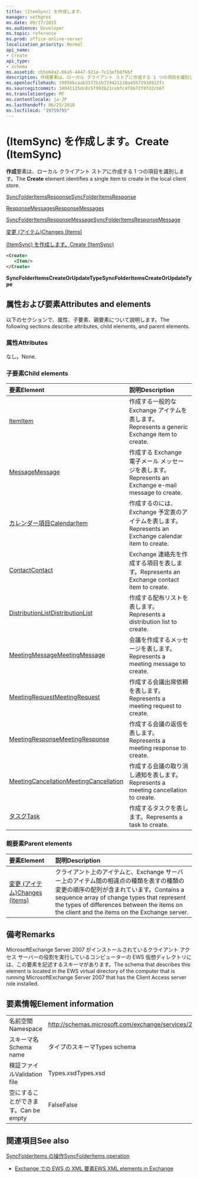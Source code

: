 ```yaml
---
title: (ItemSync) を作成します。
manager: sethgros
ms.date: 09/17/2015
ms.audience: Developer
ms.topic: reference
ms.prod: office-online-server
localization_priority: Normal
api_name:
- Create
api_type:
- schema
ms.assetid: cb5e64a2-66a5-4447-921e-7c13efb8f6bf
description: 作成要素は、ローカル クライアント ストアに作成する 1 つの項目を識別します。
ms.openlocfilehash: 39056bcaab3577b1b729421118a45571910922fc
ms.sourcegitcommit: 34041125dc8c5f993b21cebfc4f8b72f0fd2cb6f
ms.translationtype: MT
ms.contentlocale: ja-JP
ms.lasthandoff: 06/25/2018
ms.locfileid: "19759795"
---
```

# <a name="create-itemsync"></a><span data-ttu-id="eef9d-103">(ItemSync) を作成します。</span><span class="sxs-lookup"><span data-stu-id="eef9d-103">Create (ItemSync)</span></span>

<span data-ttu-id="eef9d-104">**作成**要素は、ローカル クライアント ストアに作成する 1 つの項目を識別します。</span><span class="sxs-lookup"><span data-stu-id="eef9d-104">The **Create** element identifies a single item to create in the local client store.</span></span> 
  
[<span data-ttu-id="eef9d-105">SyncFolderItemsResponse</span><span class="sxs-lookup"><span data-stu-id="eef9d-105">SyncFolderItemsResponse</span></span>](syncfolderitemsresponse.md)
  
[<span data-ttu-id="eef9d-106">ResponseMessages</span><span class="sxs-lookup"><span data-stu-id="eef9d-106">ResponseMessages</span></span>](responsemessages.md)
  
[<span data-ttu-id="eef9d-107">SyncFolderItemsResponseMessage</span><span class="sxs-lookup"><span data-stu-id="eef9d-107">SyncFolderItemsResponseMessage</span></span>](syncfolderitemsresponsemessage.md)
  
[<span data-ttu-id="eef9d-108">変更 (アイテム)</span><span class="sxs-lookup"><span data-stu-id="eef9d-108">Changes (Items)</span></span>](changes-items.md)
  
[<span data-ttu-id="eef9d-109">(ItemSync) を作成します。</span><span class="sxs-lookup"><span data-stu-id="eef9d-109">Create (ItemSync)</span></span>](create-itemsync.md)
  
```xml
<Create>
   <Item/>
</Create>
```

 <span data-ttu-id="eef9d-110">**SyncFolderItemsCreateOrUpdateType**</span><span class="sxs-lookup"><span data-stu-id="eef9d-110">**SyncFolderItemsCreateOrUpdateType**</span></span>
## <a name="attributes-and-elements"></a><span data-ttu-id="eef9d-111">属性および要素</span><span class="sxs-lookup"><span data-stu-id="eef9d-111">Attributes and elements</span></span>

<span data-ttu-id="eef9d-112">以下のセクションで、属性、子要素、親要素について説明します。</span><span class="sxs-lookup"><span data-stu-id="eef9d-112">The following sections describe attributes, child elements, and parent elements.</span></span>
  
### <a name="attributes"></a><span data-ttu-id="eef9d-113">属性</span><span class="sxs-lookup"><span data-stu-id="eef9d-113">Attributes</span></span>

<span data-ttu-id="eef9d-114">なし。</span><span class="sxs-lookup"><span data-stu-id="eef9d-114">None.</span></span>
  
### <a name="child-elements"></a><span data-ttu-id="eef9d-115">子要素</span><span class="sxs-lookup"><span data-stu-id="eef9d-115">Child elements</span></span>

|<span data-ttu-id="eef9d-116">**要素**</span><span class="sxs-lookup"><span data-stu-id="eef9d-116">**Element**</span></span>|<span data-ttu-id="eef9d-117">**説明**</span><span class="sxs-lookup"><span data-stu-id="eef9d-117">**Description**</span></span>|
|:-----|:-----|
|[<span data-ttu-id="eef9d-118">Item</span><span class="sxs-lookup"><span data-stu-id="eef9d-118">Item</span></span>](item.md) <br/> |<span data-ttu-id="eef9d-119">作成する一般的な Exchange アイテムを表します。</span><span class="sxs-lookup"><span data-stu-id="eef9d-119">Represents a generic Exchange item to create.</span></span>  <br/> |
|[<span data-ttu-id="eef9d-120">Message</span><span class="sxs-lookup"><span data-stu-id="eef9d-120">Message</span></span>](message-ex15websvcsotherref.md) <br/> |<span data-ttu-id="eef9d-121">作成する Exchange 電子メール メッセージを表します。</span><span class="sxs-lookup"><span data-stu-id="eef9d-121">Represents an Exchange e-mail message to create.</span></span>  <br/> |
|[<span data-ttu-id="eef9d-122">カレンダー項目</span><span class="sxs-lookup"><span data-stu-id="eef9d-122">CalendarItem</span></span>](calendaritem.md) <br/> |<span data-ttu-id="eef9d-123">作成するのには、Exchange 予定表のアイテムを表します。</span><span class="sxs-lookup"><span data-stu-id="eef9d-123">Represents an Exchange calendar item to create.</span></span>  <br/> |
|[<span data-ttu-id="eef9d-124">Contact</span><span class="sxs-lookup"><span data-stu-id="eef9d-124">Contact</span></span>](contact.md) <br/> |<span data-ttu-id="eef9d-125">Exchange 連絡先を作成する項目を表します。</span><span class="sxs-lookup"><span data-stu-id="eef9d-125">Represents an Exchange contact item to create.</span></span>  <br/> |
|[<span data-ttu-id="eef9d-126">DistributionList</span><span class="sxs-lookup"><span data-stu-id="eef9d-126">DistributionList</span></span>](distributionlist.md) <br/> |<span data-ttu-id="eef9d-127">作成する配布リストを表します。</span><span class="sxs-lookup"><span data-stu-id="eef9d-127">Represents a distribution list to create.</span></span>  <br/> |
|[<span data-ttu-id="eef9d-128">MeetingMessage</span><span class="sxs-lookup"><span data-stu-id="eef9d-128">MeetingMessage</span></span>](meetingmessage.md) <br/> |<span data-ttu-id="eef9d-129">会議を作成するメッセージを表します。</span><span class="sxs-lookup"><span data-stu-id="eef9d-129">Represents a meeting message to create.</span></span>  <br/> |
|[<span data-ttu-id="eef9d-130">MeetingRequest</span><span class="sxs-lookup"><span data-stu-id="eef9d-130">MeetingRequest</span></span>](meetingrequest.md) <br/> |<span data-ttu-id="eef9d-131">作成する会議出席依頼を表します。</span><span class="sxs-lookup"><span data-stu-id="eef9d-131">Represents a meeting request to create.</span></span>  <br/> |
|[<span data-ttu-id="eef9d-132">MeetingResponse</span><span class="sxs-lookup"><span data-stu-id="eef9d-132">MeetingResponse</span></span>](meetingresponse.md) <br/> |<span data-ttu-id="eef9d-133">作成する会議の返信を表します。</span><span class="sxs-lookup"><span data-stu-id="eef9d-133">Represents a meeting response to create.</span></span>  <br/> |
|[<span data-ttu-id="eef9d-134">MeetingCancellation</span><span class="sxs-lookup"><span data-stu-id="eef9d-134">MeetingCancellation</span></span>](meetingcancellation.md) <br/> |<span data-ttu-id="eef9d-135">作成する会議の取り消し通知を表します。</span><span class="sxs-lookup"><span data-stu-id="eef9d-135">Represents a meeting cancellation to create.</span></span>  <br/> |
|[<span data-ttu-id="eef9d-136">タスク</span><span class="sxs-lookup"><span data-stu-id="eef9d-136">Task</span></span>](task.md) <br/> |<span data-ttu-id="eef9d-137">作成するタスクを表します。</span><span class="sxs-lookup"><span data-stu-id="eef9d-137">Represents a task to create.</span></span>  <br/> |
   
### <a name="parent-elements"></a><span data-ttu-id="eef9d-138">親要素</span><span class="sxs-lookup"><span data-stu-id="eef9d-138">Parent elements</span></span>

|<span data-ttu-id="eef9d-139">**要素**</span><span class="sxs-lookup"><span data-stu-id="eef9d-139">**Element**</span></span>|<span data-ttu-id="eef9d-140">**説明**</span><span class="sxs-lookup"><span data-stu-id="eef9d-140">**Description**</span></span>|
|:-----|:-----|
|[<span data-ttu-id="eef9d-141">変更 (アイテム)</span><span class="sxs-lookup"><span data-stu-id="eef9d-141">Changes (Items)</span></span>](changes-items.md) <br/> |<span data-ttu-id="eef9d-142">クライアント上のアイテムと、Exchange サーバー上のアイテム間の相違点の種類を表すの種類の変更の順序の配列が含まれています。</span><span class="sxs-lookup"><span data-stu-id="eef9d-142">Contains a sequence array of change types that represent the types of differences between the items on the client and the items on the Exchange server.</span></span>  <br/> |
   
## <a name="remarks"></a><span data-ttu-id="eef9d-143">備考</span><span class="sxs-lookup"><span data-stu-id="eef9d-143">Remarks</span></span>

<span data-ttu-id="eef9d-144">MicrosoftExchange Server 2007 がインストールされているクライアント アクセス サーバーの役割を実行しているコンピューターの EWS 仮想ディレクトリには、この要素を記述するスキーマがあります。</span><span class="sxs-lookup"><span data-stu-id="eef9d-144">The schema that describes this element is located in the EWS virtual directory of the computer that is running MicrosoftExchange Server 2007 that has the Client Access server role installed.</span></span>
  
## <a name="element-information"></a><span data-ttu-id="eef9d-145">要素情報</span><span class="sxs-lookup"><span data-stu-id="eef9d-145">Element information</span></span>

|||
|:-----|:-----|
|<span data-ttu-id="eef9d-146">名前空間</span><span class="sxs-lookup"><span data-stu-id="eef9d-146">Namespace</span></span>  <br/> |http://schemas.microsoft.com/exchange/services/2006/types  <br/> |
|<span data-ttu-id="eef9d-147">スキーマ名</span><span class="sxs-lookup"><span data-stu-id="eef9d-147">Schema name</span></span>  <br/> |<span data-ttu-id="eef9d-148">タイプのスキーマ</span><span class="sxs-lookup"><span data-stu-id="eef9d-148">Types schema</span></span>  <br/> |
|<span data-ttu-id="eef9d-149">検証ファイル</span><span class="sxs-lookup"><span data-stu-id="eef9d-149">Validation file</span></span>  <br/> |<span data-ttu-id="eef9d-150">Types.xsd</span><span class="sxs-lookup"><span data-stu-id="eef9d-150">Types.xsd</span></span>  <br/> |
|<span data-ttu-id="eef9d-151">空にすることができます。</span><span class="sxs-lookup"><span data-stu-id="eef9d-151">Can be empty</span></span>  <br/> |<span data-ttu-id="eef9d-152">False</span><span class="sxs-lookup"><span data-stu-id="eef9d-152">False</span></span>  <br/> |
   
## <a name="see-also"></a><span data-ttu-id="eef9d-153">関連項目</span><span class="sxs-lookup"><span data-stu-id="eef9d-153">See also</span></span>



[<span data-ttu-id="eef9d-154">SyncFolderItems の操作</span><span class="sxs-lookup"><span data-stu-id="eef9d-154">SyncFolderItems operation</span></span>](syncfolderitems-operation.md)


- [<span data-ttu-id="eef9d-155">Exchange での EWS の XML 要素</span><span class="sxs-lookup"><span data-stu-id="eef9d-155">EWS XML elements in Exchange</span></span>](ews-xml-elements-in-exchange.md)

